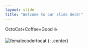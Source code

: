 ```yaml
---
layout: slide
title: "Welcome to our slide deck!"
---
```


OctoCat+Coffee=Good :coffee:

![femalecodertocat](https://octodex.github.com/images/femalecodertocat.png)
{: .center}
